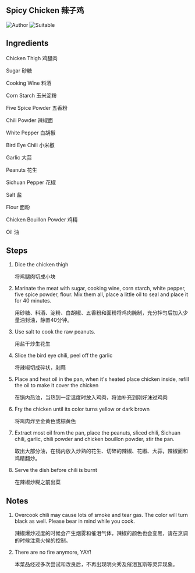 ## Spicy Chicken 辣子鸡

![Author](https://img.shields.io/badge/Author-wwdpm__b1owcar-blueviolet)
![Suitable](https://img.shields.io/badge/Suitable%20For-2--4%20People-brightgreen)

## Ingredients

Chicken Thigh 鸡腿肉

Sugar 砂糖

Cooking Wine 料酒

Corn Starch 玉米淀粉

Five Spice Powder 五香粉

Chili Powder 辣椒面

White Pepper 白胡椒

Bird Eye Chili 小米椒

Garlic 大蒜

Peanuts 花生

Sichuan Pepper 花椒

Salt 盐

Flour 面粉

Chicken Bouillon Powder 鸡精

Oil 油

## Steps

1. Dice the chicken thigh

    将鸡腿肉切成小块

2. Marinate the meat with sugar, cooking wine, corn starch, white pepper, five spice powder, flour. Mix them all, place a little oil to seal and place it for 40 minutes.

    用砂糖、料酒、淀粉、白胡椒、五香粉和面粉将鸡肉腌制，充分拌匀后加入少量油封油，静置40分钟。

3. Use salt to cook the raw peanuts.

    用盐干炒生花生

4. Slice the bird eye chili, peel off the garlic

    将辣椒切成碎状，剥蒜

5. Place and heat oil in the pan, when it's heated place chicken inside, refill the oil to make it cover the chicken

    在锅内热油，当热到一定温度时放入鸡肉，将油补充到刚好沫过鸡肉

6. Fry the chicken until its color turns yellow or dark brown

    将鸡肉炸至金黄色或棕黄色

7. Extract most oil from the pan, place the peanuts, sliced chili, Sichuan chili, garlic, chili powder and chicken bouillon powder, stir the pan.

    取出大部分油，在锅内放入炒熟的花生、切碎的辣椒、花椒、大蒜，辣椒面和鸡精翻炒。

8. Serve the dish before chili is burnt

    在辣椒炒糊之前出菜

## Notes

1. Overcook chili may cause lots of smoke and tear gas. The color will turn black as well. Please bear in mind while you cook.

    辣椒爆炒过度的时候会产生烟雾和催泪气体，辣椒的颜色也会变黑，请在烹调的时候注意火候的控制。

2. There are no fire anymore, YAY!

    本菜品经过多次尝试和改良后，不再出现明火秀及催泪瓦斯等灵异现象。